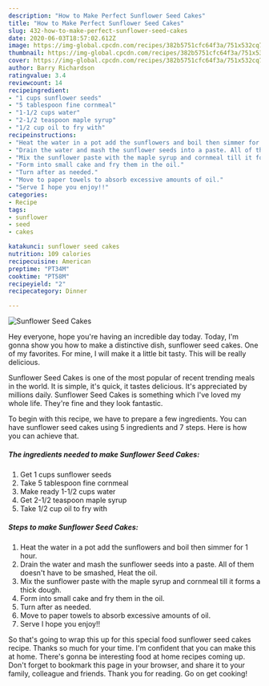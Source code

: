 ```yaml
---
description: "How to Make Perfect Sunflower Seed Cakes"
title: "How to Make Perfect Sunflower Seed Cakes"
slug: 432-how-to-make-perfect-sunflower-seed-cakes
date: 2020-06-03T18:57:02.612Z
image: https://img-global.cpcdn.com/recipes/382b5751cfc64f3a/751x532cq70/sunflower-seed-cakes-recipe-main-photo.jpg
thumbnail: https://img-global.cpcdn.com/recipes/382b5751cfc64f3a/751x532cq70/sunflower-seed-cakes-recipe-main-photo.jpg
cover: https://img-global.cpcdn.com/recipes/382b5751cfc64f3a/751x532cq70/sunflower-seed-cakes-recipe-main-photo.jpg
author: Barry Richardson
ratingvalue: 3.4
reviewcount: 14
recipeingredient:
- "1 cups sunflower seeds"
- "5 tablespoon fine cornmeal"
- "1-1/2 cups water"
- "2-1/2 teaspoon maple syrup"
- "1/2 cup oil to fry with"
recipeinstructions:
- "Heat the water in a pot add the sunflowers and boil then simmer for 1 hour."
- "Drain the water and mash the sunflower seeds into a paste. All of them doesn&#39;t have to be smashed, Heat the oil."
- "Mix the sunflower paste with the maple syrup and cornmeal till it forms a thick dough."
- "Form into small cake and fry them in the oil."
- "Turn after as needed."
- "Move to paper towels to absorb excessive amounts of oil."
- "Serve I hope you enjoy!!"
categories:
- Recipe
tags:
- sunflower
- seed
- cakes

katakunci: sunflower seed cakes 
nutrition: 109 calories
recipecuisine: American
preptime: "PT34M"
cooktime: "PT58M"
recipeyield: "2"
recipecategory: Dinner

---
```



![Sunflower Seed Cakes](https://img-global.cpcdn.com/recipes/382b5751cfc64f3a/751x532cq70/sunflower-seed-cakes-recipe-main-photo.jpg)

Hey everyone, hope you're having an incredible day today. Today, I'm gonna show you how to make a distinctive dish, sunflower seed cakes. One of my favorites. For mine, I will make it a little bit tasty. This will be really delicious.



Sunflower Seed Cakes is one of the most popular of recent trending meals in the world. It is simple, it's quick, it tastes delicious. It's appreciated by millions daily. Sunflower Seed Cakes is something which I've loved my whole life. They're fine and they look fantastic.


To begin with this recipe, we have to prepare a few ingredients. You can have sunflower seed cakes using 5 ingredients and 7 steps. Here is how you can achieve that.

<!--inarticleads1-->

##### The ingredients needed to make Sunflower Seed Cakes:

1. Get 1 cups sunflower seeds
1. Take 5 tablespoon fine cornmeal
1. Make ready 1-1/2 cups water
1. Get 2-1/2 teaspoon maple syrup
1. Take 1/2 cup oil to fry with




<!--inarticleads2-->

##### Steps to make Sunflower Seed Cakes:

1. Heat the water in a pot add the sunflowers and boil then simmer for 1 hour.
1. Drain the water and mash the sunflower seeds into a paste. All of them doesn&#39;t have to be smashed, Heat the oil.
1. Mix the sunflower paste with the maple syrup and cornmeal till it forms a thick dough.
1. Form into small cake and fry them in the oil.
1. Turn after as needed.
1. Move to paper towels to absorb excessive amounts of oil.
1. Serve I hope you enjoy!!




So that's going to wrap this up for this special food sunflower seed cakes recipe. Thanks so much for your time. I'm confident that you can make this at home. There's gonna be interesting food at home recipes coming up. Don't forget to bookmark this page in your browser, and share it to your family, colleague and friends. Thank you for reading. Go on get cooking!
